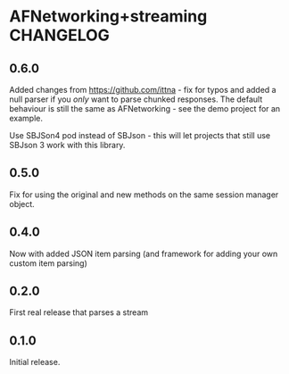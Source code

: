 # AFNetworking+streaming CHANGELOG

## 0.6.0
Added changes from https://github.com/ittna - fix for typos and added a null parser if you _only_ want to parse
chunked responses. The default behaviour is still the same as AFNetworking - see the demo project for an example.

Use SBJSon4 pod instead of SBJson - this will let projects that still use SBJson 3 work with this library.

## 0.5.0
Fix for using the original and new methods on the same session manager object.

## 0.4.0
Now with added JSON item parsing (and framework for adding your own custom item parsing)

## 0.2.0
First real release that parses a stream

## 0.1.0
Initial release.